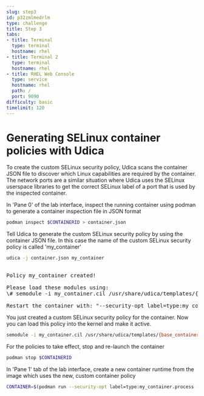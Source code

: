 ```yaml
---
slug: step3
id: p32zmlmedrlm
type: challenge
title: Step 3
tabs:
- title: Terminal
  type: terminal
  hostname: rhel
- title: Terminal 2
  type: terminal
  hostname: rhel
- title: RHEL Web Console
  type: service
  hostname: rhel
  path: /
  port: 9090
difficulty: basic
timelimit: 120
---
```

# Generating SELinux container policies with Udica

To create the custom SELinux security policy, Udica scans the container JSON
file to discover which Linux capabilities are required by the container. The
network ports are a similar situation where Udica uses the SELinux userspace
libraries to get the correct SELinux label of a port that is used by the
inspected container.

In 'Pane 0' of the lab interface, inspect the running container using
podman to generate a container inspection file in JSON format

```bash
podman inspect $CONTAINERID > container.json
```

Tell Udica to generate the custom SELinux security policy by using the container
JSON file. In this case the name of the custom SELinux security policy is called
'my_container'

```bash
udica -j container.json my_container
```

<pre class="file">

Policy my_container created!

Please load these modules using:
\# semodule -i my_container.cil /usr/share/udica/templates/{base_container.cil,net_container.cil,home_container.cil}

Restart the container with: "--security-opt label=type:my_container.process" parameter
</pre>

You just created a custom SELinux security policy for the container. Now you can
load this policy into the kernel and make it active.

```bash
semodule -i my_container.cil /usr/share/udica/templates/{base_container.cil,net_container.cil,home_container.cil}
```

For the policies to take effect, stop and re-launch the container

```bash
podman stop $CONTAINERID
```

In 'Pane 1' tab of the lab interface, create a new container runtime from
the image which uses the new, custom container policy

```bash
CONTAINER=$(podman run --security-opt label=type:my_container.process -v /home:/home:ro -v/var/spool:/var/spool:rw -d -p 80:80 -it registry.access.redhat.com/ubi8/ubi)
```
